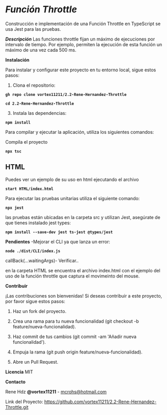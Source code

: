 # ***Función Throttle***

Construcción e implementación de una Función Throttle en TypeScript
se usa Jest para las pruebas.

***Descripción***
Las funciones throttle fijan un máximo de ejecuciones por intervalo de tiempo. Por ejemplo, permiten la ejecución de esta función un máximo de una vez cada 500 ms.


**Instalación**

Para instalar y configurar este proyecto en tu entorno local, sigue estos pasos:

1.	Clona el repositorio:
   
**```gh repo clone vortex11211/2.2-Rene-Hernandez-Throttle```**

**```cd 2.2-Rene-Hernandez-Throttle```**

3.	Instala las dependencias:

  **```npm install```**
  
Para compilar y ejecutar la aplicación, utiliza los siguientes comandos:

Compila el proyecto

**```npx tsc```**

## HTML
Puedes ver un ejemplo de su uso en html ejecutando el archivo

**```start HTML/index.html```**

Para ejecutar las pruebas unitarias utiliza el siguiente comando:

**```npx jest```**

las pruebas están ubicadas en la carpeta src y utilizan Jest,
asegúrate de que tienes instalado jest types: 

**```npm install --save-dev jest ts-jest @types/jest```**


**Pendientes**
-Mejorar el CLI ya que lanza un error:

**```node ./dist/CLI/index.js```**

 callBack(...waitingArgs)- Verificar..

 en la carpeta HTML se encuentra el archivo index.html con el ejemplo del uso de la función throttle que captura el movimeinto del mouse.

**Contribuir**

¡Las contribuciones son bienvenidas! Si deseas contribuir a este proyecto, por favor sigue estos pasos:

1.	Haz un fork del proyecto.
   
2.	Crea una rama para tu nueva funcionalidad (git checkout -b feature/nueva-funcionalidad).
   
3.	Haz commit de tus cambios (git commit -am 'Añadir nueva funcionalidad').
   
4.	Empuja la rama (git push origin feature/nueva-funcionalidad).
   
5.	Abre un Pull Request.

    
**Licencia**
MIT 

**Contacto**

Rene Hdz **@vortex11211** - mcrohs@hotmail.com

Link del Proyecto: https://github.com/vortex11211/2.2-Rene-Hernandez-Throttle.git